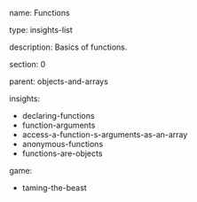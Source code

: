 name: Functions

type: insights-list

description: Basics of functions.

section: 0

parent: objects-and-arrays

insights:
  - declaring-functions
  - function-arguments
  - access-a-function-s-arguments-as-an-array
  - anonymous-functions
  - functions-are-objects

game:
  - taming-the-beast
